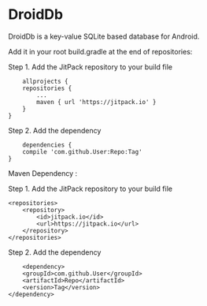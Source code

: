 # DroidDb
DroidDb is a key-value SQLite based database for Android.

Add it in your root build.gradle at the end of repositories:

 Step 1. Add the JitPack repository to your build file
 
		allprojects {
		repositories {
			...
			maven { url 'https://jitpack.io' }
		}
	}
  
Step 2. Add the dependency

		dependencies {
		compile 'com.github.User:Repo:Tag'
	}
  
  Maven Dependency :
  
  Step 1. Add the JitPack repository to your build file
 
 	<repositories>
		<repository>
		    <id>jitpack.io</id>
		    <url>https://jitpack.io</url>
		</repository>
	</repositories>
  
Step 2. Add the dependency

		<dependency>
	    <groupId>com.github.User</groupId>
	    <artifactId>Repo</artifactId>
	    <version>Tag</version>
	</dependency>
